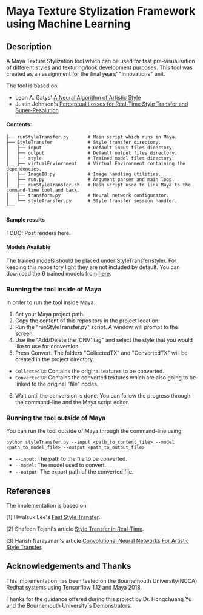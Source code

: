 # Maya Texture Stylization Framework using  Machine Learning

Description
---
A Maya Texture Stylization tool which can be used for fast pre-visualisation of different styles and texturing/look development purposes. This tool was created as an assignment for the final years' "Innovations" unit.

The tool is based on:
* Leon A. Gatys' [A Neural Algorithm of Artistic Style](https://arxiv.org/abs/1508.06576)
* Justin Johnson's [Perceptual Losses for Real-Time Style Transfer and Super-Resolution](http://cs.stanford.edu/people/jcjohns/eccv16)

#### Contents:

    ├── runStyleTransfer.py       # Main script which runs in Maya.  
    ├── StyleTransfer             # Style transfer directory.    
    │   ├── input                 # Default input files directory.  
    │   ├── output                # Default output files directory.   
    │   ├── style                 # Trained model files directory.    
    │   ├── virtualEnviornment    # Virtual Environment containing the dependencies.    
    │   ├── ImageIO.py            # Image handling utilities.    
    │   ├── run.py                # Argument parser and main loop.    
    │   ├── runStyleTransfer.sh   # Bash script used to link Maya to the command-line tool and back.    
    │   ├── transform.py          # Neural network configurator.    
    │   └── styleTransfer.py      # Style transfer session handler.    
    └── 

#### Sample results

TODO: Post renders here.

#### Models Available
The trained models should be placed under StyleTransfer/style/. For keeping this repository light they are not included by default. You can download the 6 trained models from [here](https://mega.nz/#F!VEAm1CDD!ILTR1TA5zFJ_Cp9I5DRofg).

### Running the tool inside of Maya
In order to run the tool inside Maya:

1. Set your Maya project path.
2. Copy the content of this repository in the project location.
3. Run the "runStyleTransfer.py" script. A window will prompt to the screen:
4. Use the "Add/Delete the 'CNV' tag" and select the style that you would like to use for conversion.
5. Press Convert. The folders "CollectedTX" and "ConvertedTX" will be created in the project directory.
* `CollectedTX`: Contains the original textures to be converted.
* `ConvertedTX`: Contains the converted textures which are also going to be linked to the original "file" nodes.
6. Wait until the conversion is done. You can follow the progress through the command-line and the Maya script editor. 


### Running the tool outside of Maya  
You can run the tool outside of Maya through the command-line using:
```
python styleTransfer.py --input <path_to_content_file> --model <path_to_model_file> --output <path_to_output_file> 
```

* `--input`: The path to the file to be converted.
* `--model`: The model used to convert.
* `--output`: The export path of the converted file.  

## References

The implementation is based on:

[1] Hwalsuk Lee's [Fast Style Transfer](https://github.com/hwalsuklee/tensorflow-fast-style-transfer).

[2] Shafeen Tejani's article [Style Transfer in Real-Time](https://shafeentejani.github.io/2017-01-03/fast-style-transfer/).

[3] Harish Narayanan's article [Convolutional Neural Networks For Artistic Style Transfer](https://harishnarayanan.org/writing/artistic-style-transfer/).


## Acknowledgements and Thanks
This implementation has been tested on the Bournemouth University(NCCA) Redhat systems using Tensorflow 1.12 and Maya 2018.

Thanks for the guidance offered during this project by Dr. Hongchuang Yu and the Bournemouth University's Demonstrators.
